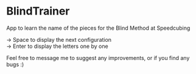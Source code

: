 # BlindTrainer
App to learn the name of the pieces for the Blind Method at Speedcubing

-> Space to display the next configuration\
-> Enter to display the letters one by one

Feel free to message me to suggest any improvements, or if you find any bugs :)